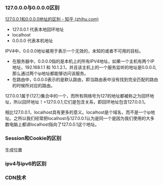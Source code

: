 ### 127.0.0.0与0.0.0.0区别
[127.0.0.1和0.0.0.0地址的区别 - 知乎 (zhihu.com)](https://zhuanlan.zhihu.com/p/72988255)
- 127.0.0.1  代表本地回环地址
- localhost  
- 0.0.0.0  代表本机地址

IPV4中，0.0.0.0地址被用于表示一个无效的，未知的或者不可用的目标。

-   在服务器中，0.0.0.0指的是本机上的所有IPV4地址，如果一个主机有两个IP地址，192.168.1.1 和 10.1.2.1，并且该主机上的一个服务监听的地址是0.0.0.0,那么通过两个ip地址都能够访问该服务。
-   在路由中，0.0.0.0表示的是默认路由，即当路由表中没有找到完全匹配的路由的时候所对应的路由。


127.0.0.1属于{127,}集合中的一个，而所有网络号为127的地址都被称之为回环地址，所以回环地址！=127.0.0.1,它们是包含关系，即回环地址包含127.0.0.1。

相比127.0.0.1，localhost具有更多的意义。localhost是个域名，而不是一个ip地址。之所以我们经常把localhost与127.0.0.1认为是同一个是因为我们使用的大多数电脑上都讲localhost指向了127.0.0.1这个地址。


### Session和Cookie的区别
生成位置




### ipv4与ipv6的区别





### CDN技术